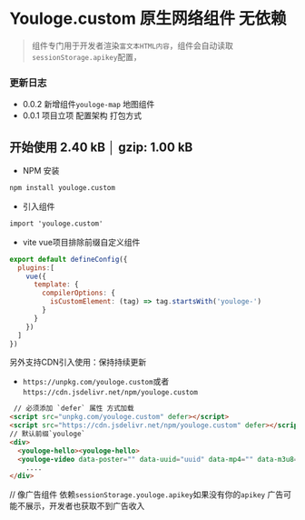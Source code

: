 # Youloge.custom 原生网络组件 无依赖

> 组件专门用于开发者渲染`富文本HTML内容`，组件会自动读取`sessionStorage.apikey`配置，

### 更新日志

- 0.0.2 新增组件`youloge-map` 地图组件
- 0.0.1 项目立项 配置架构 打包方式

## 开始使用 2.40 kB │ gzip: 1.00 kB
- NPM 安装
```bash
npm install youloge.custom
```
- 引入组件
```html
import 'youloge.custom'
```
- vite vue项目排除前缀自定义组件
```js
export default defineConfig({
  plugins:[
    vue({
      template: {
        compilerOptions: {
          isCustomElement: (tag) => tag.startsWith('youloge-')
        }
      }
    })
  ]
})
```

另外支持CDN引入使用：保持持续更新
- `https://unpkg.com/youloge.custom`或者`https://cdn.jsdelivr.net/npm/youloge.custom`

```html
 // 必须添加 `defer` 属性 方式加载
<script src="unpkg.com/youloge.custom" defer></script>
<script src="https://cdn.jsdelivr.net/npm/youloge.custom" defer></script>
// 默认前缀`youloge`
<div>
  <youloge-hello><youloge-hello>
  <youloge-video data-poster="" data-uuid="uuid" data-mp4="" data-m3u8="" data-dash=""><youloge-video>
    ....
</div>
```

// 像广告组件 依赖`sessionStorage.youloge.apikey`如果没有你的`apikey` 广告可能不展示，开发者也获取不到广告收入